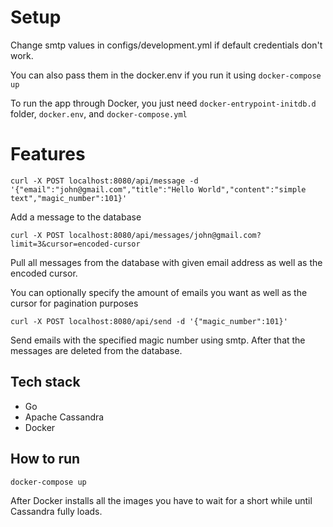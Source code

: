 # Setup
Change smtp values in configs/development.yml if default credentials don't work.

You can also pass them in the docker.env if you run it using `docker-compose up`

To run the app through Docker, you just need `docker-entrypoint-initdb.d` folder, `docker.env`, and `docker-compose.yml`
# Features
```
curl -X POST localhost:8080/api/message -d '{"email":"john@gmail.com","title":"Hello World","content":"simple text","magic_number":101}'
```
Add a message to the database


```
curl -X POST localhost:8080/api/messages/john@gmail.com?limit=3&cursor=encoded-cursor
```
Pull all messages from the database with given email address as well as the encoded cursor.

You can optionally specify the amount of emails you want as well as the cursor for pagination purposes


```
curl -X POST localhost:8080/api/send -d '{"magic_number":101}'
```
Send emails with the specified magic number using smtp. After that the messages are deleted from the database. 

## Tech stack
- Go
- Apache Cassandra
- Docker

## How to run

```
docker-compose up
```
After Docker installs all the images you have to wait for a short while until Cassandra fully loads.
